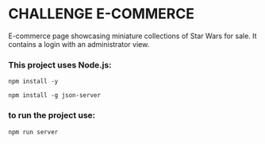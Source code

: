 # CHALLENGE E-COMMERCE
E-commerce page showcasing miniature collections of Star Wars for sale. It contains a login with an administrator view.


### This project uses Node.js:

```
npm install -y
```
```
npm install -g json-server
```

### to run the project use:
```bash
npm run server
```